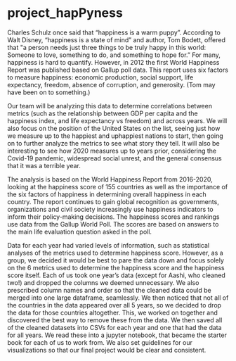# project_hapPyness

Charles Schulz once said that “happiness is a warm puppy”. According to Walt Disney, “happiness is a state of mind” and author, Tom Bodett, offered that "a person needs just three things to be truly happy in this world: Someone to love, something to do, and something to hope for.” For many, happiness is hard to quantify. However, in 2012 the first World Happiness Report was published based on Gallup poll data. This report uses six factors to measure happiness: economic production, social support, life expectancy, freedom, absence of corruption, and generosity. (Tom may have been on to something.)

Our team will be analyzing this data to determine correlations between metrics (such as the relationship between GDP per capita and the happiness index, and life expectancy vs freedom) and across years. We will also focus on the position of the United States on the list, seeing just how we measure up to the happiest and uphappiest nations to start, then going on to further analyze the metrics to see what story they tell. It will also be interesting to see how 2020 measures up to years prior, considering the Covid-19 pandemic, widespread social unrest, and the general consensus that it was a terrible year.

The analysis is based on the World Happiness Report from 2016-2020, looking at the happiness score of 155 countries as well as the importance of the six factors of happiness in determining overall happiness in each country. The report continues to gain global recognition as governments, organizations and civil society increasingly use happiness indicators to inform their policy-making decisions. The happiness scores and rankings use data from the Gallup World Poll. The scores are based on answers to the main life evaluation question asked in the poll. 

Data for each year had varied levels of information, such as statistical analyses of the metrics used to determine happiness score. However, as a group, we decided it would be best to pare the data down and focus solely on the 6 metrics used to determine the happiness score and the happiness score itself. Each of us took one year’s data (except for Aashi, who cleaned two!) and dropped the columns we deemed unnecessary. We also prescribed column names and order so that the cleaned data could be merged into one large dataframe, seamlessly. We then noticed that not all of the countries in the data appeared over all 5 years, so we decided to drop the data for those countries altogether. This, we worked on together and discovered the best way to remove these from the data.  We then saved all of the cleaned datasets into CSVs for each year and one that had the data for all years. We read these into a jupyter notebook, that became the starter book for each of us to work from. We also set guidelines for our visualizations so that our final project would be clear and consistent.  


